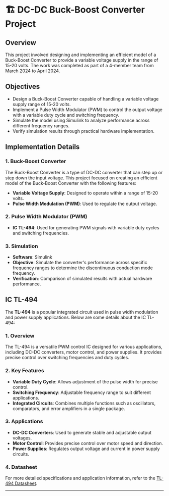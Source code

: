 # 🏗 DC-DC Buck-Boost Converter Project

## Overview

This project involved designing and implementing an efficient model of a Buck-Boost Converter to provide a variable voltage supply in the range of 15-20 volts. The work was completed as part of a 4-member team from March 2024 to April 2024.

## Objectives

- Design a Buck-Boost Converter capable of handling a variable voltage supply range of 15-20 volts.
- Implement a Pulse Width Modulator (PWM) to control the output voltage with a variable duty cycle and switching frequency.
- Simulate the model using Simulink to analyze performance across different frequency ranges.
- Verify simulation results through practical hardware implementation.

## Implementation Details

### 1. **Buck-Boost Converter**

The Buck-Boost Converter is a type of DC-DC converter that can step up or step down the input voltage. This project focused on creating an efficient model of the Buck-Boost Converter with the following features:

- **Variable Voltage Supply**: Designed to operate within a range of 15-20 volts.
- **Pulse Width Modulation (PWM)**: Used to regulate the output voltage.

### 2. **Pulse Width Modulator (PWM)**

- **IC TL-494**: Used for generating PWM signals with variable duty cycles and switching frequencies.

### 3. **Simulation**

- **Software**: Simulink
- **Objective**: Simulate the converter's performance across specific frequency ranges to determine the discontinuous conduction mode frequency.
- **Verification**: Comparison of simulated results with actual hardware performance.

## IC TL-494

The **TL-494** is a popular integrated circuit used in pulse width modulation and power supply applications. Below are some details about the IC TL-494:

### 1. **Overview**

The TL-494 is a versatile PWM control IC designed for various applications, including DC-DC converters, motor control, and power supplies. It provides precise control over switching frequencies and duty cycles.

### 2. **Key Features**

- **Variable Duty Cycle**: Allows adjustment of the pulse width for precise control.
- **Switching Frequency**: Adjustable frequency range to suit different applications.
- **Integrated Circuits**: Combines multiple functions such as oscillators, comparators, and error amplifiers in a single package.

### 3. **Applications**

- **DC-DC Converters**: Used to generate stable and adjustable output voltages.
- **Motor Control**: Provides precise control over motor speed and direction.
- **Power Supplies**: Regulates output voltage and current in power supply circuits.

### 4. **Datasheet**

For more detailed specifications and application information, refer to the [TL-494 Datasheet](https://www.ti.com/product/TL494).

---

